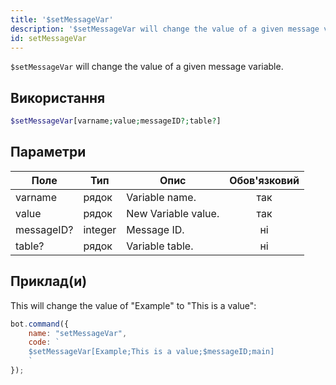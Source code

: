```yaml
---
title: '$setMessageVar'
description: '$setMessageVar will change the value of a given message variable.'
id: setMessageVar
---
```


`$setMessageVar` will change the value of a given message variable.

## Використання

```php
$setMessageVar[varname;value;messageID?;table?]
```

## Параметри

| Поле       | Тип     | Опис                | Обов'язковий |
| ---------- | ------- | ------------------- |:------------:|
| varname    | рядок   | Variable name.      |     так      |
| value      | рядок   | New Variable value. |     так      |
| messageID? | integer | Message ID.         |      ні      |
| table?     | рядок   | Variable table.     |      ні      |

## Приклад(и)

This will change the value of "Example" to "This is a value":

```javascript
bot.command({
    name: "setMessageVar",
    code: `
    $setMessageVar[Example;This is a value;$messageID;main]
    `
});
```